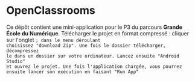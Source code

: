 # OpenClassrooms

Ce dépôt contient une mini-application pour le P3 du parcours **Grande École du Numérique**.
Télécharger le projet en format compressé : cliquer sur l'onglet <code>; dans le menu déroulant choisissez "download Zip".
Une fois le dossier télécharger, décompressez le dans un dossier sur votre ordinateur.
Lancez ensuite "Android Studio" et ouvrez le projet.
Une fois l'application chargée, vous pourrez ensuite lancer son exécution en faisant "Run App"  
